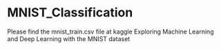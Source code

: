 # MNIST_Classification
Please find the mnist_train.csv file at kaggle
Exploring Machine Learning and Deep Learning with the MNIST dataset
